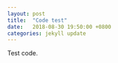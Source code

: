 ```yaml
---
layout: post
title:  "Code test"
date:   2018-08-30 19:50:00 +0800
categories: jekyll update
---
```


Test code.

[jekyll-docs]: https://jekyllrb.com/docs/home
[jekyll-gh]:   https://github.com/jekyll/jekyll
[jekyll-talk]: https://talk.jekyllrb.com/
